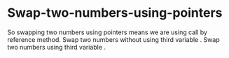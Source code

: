 # Swap-two-numbers-using-pointers
So swapping two numbers using pointers means we are using call by reference method. Swap two numbers without using third variable . Swap two numbers using third variable .
